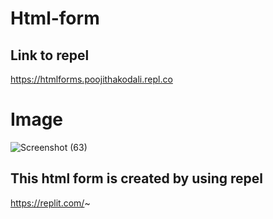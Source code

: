 # Html-form
## Link to repel
https://htmlforms.poojithakodali.repl.co
# Image
![Screenshot (63)](https://user-images.githubusercontent.com/72956653/119248656-40c19a00-bbb0-11eb-8bea-2fef13e66b91.png)
## This html form is created by using repel
https://replit.com/~

